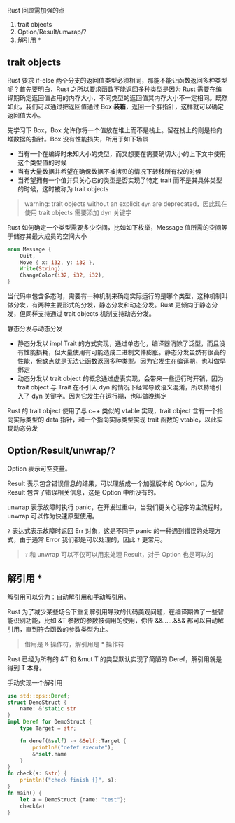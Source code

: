 Rust 回顾需加强的点
1. trait objects
2. Option/Result/unwrap/?
3. 解引用 *

## trait objects
Rust 要求 if-else 两个分支的返回值类型必须相同，那能不能让函数返回多种类型呢？首先要明白，Rust 之所以要求函数不能返回多种类型是因为 Rust 需要在编译期确定返回值占用的内存大小，不同类型的返回值其内存大小不一定相同。既然如此，我们可以通过把返回值通过 Box **装箱**，返回一个胖指针，这样就可以确定返回值大小。

先学习下 Box，Box 允许你将一个值放在堆上而不是栈上。留在栈上的则是指向堆数据的指针。Box 没有性能损失，所用于如下场景
* 当有一个在编译时未知大小的类型，而又想要在需要确切大小的上下文中使用这个类型值的时候
* 当有大量数据并希望在确保数据不被拷贝的情况下转移所有权的时候
* 当希望拥有一个值并只关心它的类型是否实现了特定 trait 而不是其具体类型的时候，这时被称为 trait objects

> warning: trait objects without an explicit `dyn` are deprecated，因此现在使用 trait objects 需要添加 dyn 关键字

Rust 如何确定一个类型需要多少空间，比如如下枚举，Message 值所需的空间等于储存其最大成员的空间大小
```rs
enum Message {
    Quit,
    Move { x: i32, y: i32 },
    Write(String),
    ChangeColor(i32, i32, i32),
}
```

当代码中包含多态时，需要有一种机制来确定实际运行的是哪个类型，这种机制叫做分发，有两种主要形式的分发，静态分发和动态分发。Rust 更倾向于静态分发，但同样支持通过 trait objects 机制支持动态分发。

静态分发与动态分发
* 静态分发以 impl Trait 的方式实现，通过单态化，编译器消除了泛型，而且没有性能损耗，但大量使用有可能造成二进制文件膨胀。静态分发虽然有很高的性能，但缺点就是无法让函数返回多种类型。因为它发生在编译期，也叫做早绑定
* 动态分发以 trait object 的概念通过虚表实现，会带来一些运行时开销，因为 trait object 与 Trait 在不引入 dyn 的情况下经常导致语义混淆，所以特地引入了 dyn 关键字。因为它发生在运行期，也叫做晚绑定

Rust 的 trait object 使用了与 c++ 类似的 vtable 实现，trait object 含有一个指向实际类型的 data 指针，和一个指向实际类型实现 trait 函数的 vtable，以此实现动态分发

## Option/Result/unwrap/?
Option 表示可空变量。

Result 表示包含错误信息的结果，可以理解成一个加强版本的 Option，因为 Result 包含了错误相关信息，这是 Option 中所没有的。

unwrap 表示故障时执行 panic，在开发过重中，当我们更关心程序的主流程时，unwrap 可以作为快速原型使用。

`?` 表达式表示故障时返回 Err 对象，这是不同于 panic 的一种遇到错误的处理方式，由于通常 Error 我们都是可以处理的，因此 `?` 更常用。

> `?` 和 unwrap 可以不仅可以用来处理 Result，对于 Option 也是可以的

## 解引用 *
解引用可以分为：自动解引用和手动解引用。

Rust 为了减少某些场合下重复解引用导致的代码美观问题，在编译期做了一些智能识别功能，比如 &T 参数的参数被调用的使用，你传 &&……&&& 都可以自动解引用，直到符合函数的参数类型为止。

> 借用是 & 操作符，解引用是 * 操作符

Rust 已经为所有的 &T 和 &mut T 的类型默认实现了简陋的 Deref，解引用就是得到 T 本身。

手动实现一个解引用
```rs
use std::ops::Deref;
struct DemoStruct {
    name: &'static str
}
impl Deref for DemoStruct {
    type Target = str;

    fn deref(&self) -> &Self::Target {
        println!("defef execute");
        &*self.name
    }
}
fn check(s: &str) {
    println!("check finish {}", s);
}
fn main() {
    let a = DemoStruct {name: "test"};
    check(a)
}
```